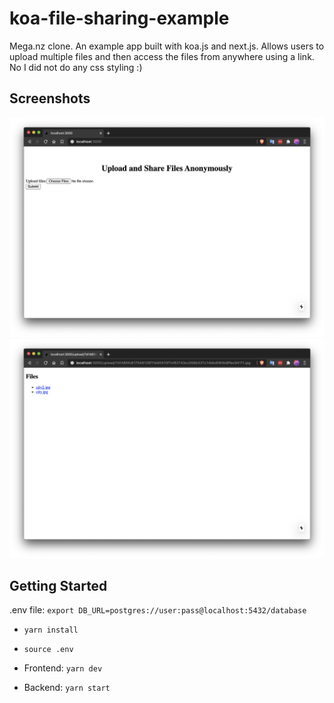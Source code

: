 # koa-file-sharing-example

Mega.nz clone. An example app built with koa.js and next.js. Allows users to upload multiple files and then access the files from anywhere using a link. No I did not do any css styling :)

## Screenshots

![Upload files](/Screenshot-1.png?raw=true)
![View files](/Screenshot-2.png?raw=true)

## Getting Started

.env file: `export DB_URL=postgres://user:pass@localhost:5432/database`

-   `yarn install`
-   `source .env`

-   Frontend: `yarn dev`
-   Backend: `yarn start`

